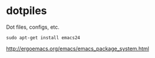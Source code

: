 dotpiles
========

Dot files, configs, etc.
```
sudo apt-get install emacs24

```
http://ergoemacs.org/emacs/emacs_package_system.html
